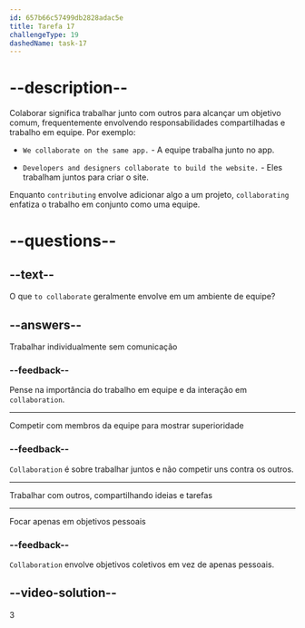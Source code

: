 ```yaml
---
id: 657b66c57499db2828adac5e
title: Tarefa 17
challengeType: 19
dashedName: task-17
---
```


# --description--

Colaborar significa trabalhar junto com outros para alcançar um objetivo comum, frequentemente envolvendo responsabilidades compartilhadas e trabalho em equipe. Por exemplo:

- `We collaborate on the same app.` - A equipe trabalha junto no app.

- `Developers and designers collaborate to build the website.` - Eles trabalham juntos para criar o site.

Enquanto `contributing` envolve adicionar algo a um projeto, `collaborating` enfatiza o trabalho em conjunto como uma equipe.

# --questions--

## --text--

O que `to collaborate` geralmente envolve em um ambiente de equipe?

## --answers--

Trabalhar individualmente sem comunicação

### --feedback--

Pense na importância do trabalho em equipe e da interação em `collaboration`.

---

Competir com membros da equipe para mostrar superioridade

### --feedback--

`Collaboration` é sobre trabalhar juntos e não competir uns contra os outros.

---

Trabalhar com outros, compartilhando ideias e tarefas

---

Focar apenas em objetivos pessoais

### --feedback--

`Collaboration` envolve objetivos coletivos em vez de apenas pessoais.

## --video-solution--

3

